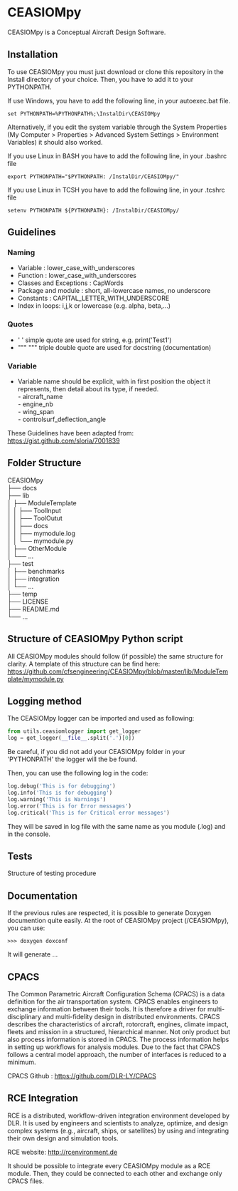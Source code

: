 # CEASIOMpy

CEASIOMpy is a Conceptual Aircraft Design Software.


## Installation

To use CEASIOMpy you must just download or clone this repository in the Install directory of your choice. Then, you have to add it to your PYTHONPATH.

If use Windows, you have to add the following line, in your autoexec.bat file.
```
set PYTHONPATH=%PYTHONPATH%;\InstalDir\CEASIOMpy
```
 Alternatively, if you edit the system variable through the System Properties (My Computer > Properties > Advanced System Settings > Environment Variables) it should also worked.

If you use Linux in BASH you have to add the following line, in your .bashrc file
```
export PYTHONPATH="$PYTHONPATH: /InstalDir/CEASIOMpy/"
```

If you use Linux in TCSH you have to add the following line, in your .tcshrc file
```
setenv PYTHONPATH ${PYTHONPATH}: /InstalDir/CEASIOMpy/

```


## Guidelines

### Naming

  - Variable :                  lower_case_with_underscores
  - Function :                  lower_case_with_underscores
  - Classes and Exceptions :    CapWords
  - Package and module :        short, all-lowercase names, no underscore
  - Constants :                 CAPITAL_LETTER_WITH_UNDERSCORE
  - Index in loops:             i,j,k  or lowercase (e.g. alpha, beta,...)

### Quotes
  - '  '    simple quote are used for string, e.g. print('Test1')
  - """ """ triple double quote are used for docstring (documentation)

### Variable
  - Variable name should be explicit, with in first position the object it
    represents, then detail about its type, if needed. <br />
        - aircraft_name <br />
        - engine_nb <br />
        - wing_span <br />
        - controlsurf_deflection_angle <br />

These Guidelines have been adapted from: https://gist.github.com/sloria/7001839



## Folder Structure

CEASIOMpy <br />
├── docs <br />
├── lib <br />
│   ├── ModuleTemplate <br />
│   │   ├── ToolInput <br />
│   │   ├── ToolOutut <br />
│   │   ├── docs <br />
│   │   ├── mymodule.log <br />
│   │   └── mymodule.py <br />
│   ├── OtherModule <br />
│   └── ... <br />
├── test <br />
│   ├── benchmarks <br />
│   ├── integration <br />
│   └── ... <br />
├── temp <br />
├── LICENSE <br />
├── README.md <br />
└── ... <br />



## Structure of CEASIOMpy Python script

All CEASIOMpy modules should follow (if possible) the same structure for clarity. A template of this structure can be find here:
https://github.com/cfsengineering/CEASIOMpy/blob/master/lib/ModuleTemplate/mymodule.py



## Logging method

The CEASIOMpy logger can be imported and used as following:

```python
from utils.ceasiomlogger import get_logger
log = get_logger(__file__.split('.')[0])
```

Be careful, if you did not add your CEASIOMpy folder in your 'PYTHONPATH' the logger will the be found.

Then, you can use the following log in the code:

```python
log.debug('This is for debugging')
log.info('This is for debugging')
log.warning('This is Warnings')
log.error('This is for Error messages')
log.critical('This is for Critical error messages')
```

They will be saved in log file with the same name as you module (.log) and in the console.



## Tests


Structure of testing procedure



## Documentation

If the previous rules are respected, it is possible to generate Doxygen
documention quite easily. At the root of CEASIOMpy project (/CEASIOMpy), you
can use:

```
>>> doxygen doxconf
```

It will generate ...



## CPACS

The Common Parametric Aircraft Configuration Schema (CPACS) is a data definition for the air transportation system. CPACS enables engineers to exchange information between their tools. It is therefore a driver for multi-disciplinary and multi-fidelity design in distributed environments. CPACS describes the characteristics of aircraft, rotorcraft, engines, climate impact, fleets and mission in a structured, hierarchical manner. Not only product but also process information is stored in CPACS. The process information helps in setting up workflows for analysis modules. Due to the fact that CPACS follows a central model approach, the number of interfaces is reduced to a minimum.

CPACS Github : https://github.com/DLR-LY/CPACS



## RCE Integration

RCE is a distributed, workflow-driven integration environment developed by DLR. It is used by engineers and scientists to analyze, optimize, and design complex systems (e.g., aircraft, ships, or satellites) by using and integrating their own design and simulation tools.

RCE website: http://rcenvironment.de

It should be possible to integrate every CEASIOMpy module as a RCE module. Then, they could be connected to each other and exchange only CPACS files.
